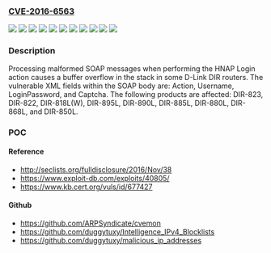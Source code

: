 ### [CVE-2016-6563](https://cve.mitre.org/cgi-bin/cvename.cgi?name=CVE-2016-6563)
![](https://img.shields.io/static/v1?label=Product&message=DIR-818L(W)&color=blue)
![](https://img.shields.io/static/v1?label=Product&message=DIR-822&color=blue)
![](https://img.shields.io/static/v1?label=Product&message=DIR-823&color=blue)
![](https://img.shields.io/static/v1?label=Product&message=DIR-850L&color=blue)
![](https://img.shields.io/static/v1?label=Product&message=DIR-868L&color=blue)
![](https://img.shields.io/static/v1?label=Product&message=DIR-880L&color=blue)
![](https://img.shields.io/static/v1?label=Product&message=DIR-885L&color=blue)
![](https://img.shields.io/static/v1?label=Product&message=DIR-890L&color=blue)
![](https://img.shields.io/static/v1?label=Product&message=DIR-895L&color=blue)
![](https://img.shields.io/static/v1?label=Version&message=n%2Fa&color=blue)
![](https://img.shields.io/static/v1?label=Vulnerability&message=CWE-121&color=brighgreen)

### Description

Processing malformed SOAP messages when performing the HNAP Login action causes a buffer overflow in the stack in some D-Link DIR routers. The vulnerable XML fields within the SOAP body are: Action, Username, LoginPassword, and Captcha. The following products are affected: DIR-823, DIR-822, DIR-818L(W), DIR-895L, DIR-890L, DIR-885L, DIR-880L, DIR-868L, and DIR-850L.

### POC

#### Reference
- http://seclists.org/fulldisclosure/2016/Nov/38
- https://www.exploit-db.com/exploits/40805/
- https://www.kb.cert.org/vuls/id/677427

#### Github
- https://github.com/ARPSyndicate/cvemon
- https://github.com/duggytuxy/Intelligence_IPv4_Blocklists
- https://github.com/duggytuxy/malicious_ip_addresses

